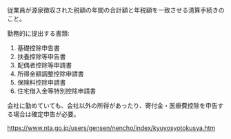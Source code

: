 従業員が源泉徴収された税額の年間の合計額と年税額を一致させる清算手続きのこと。

勤務的に提出する書類:

1. 基礎控除申告書
2. 扶養控除等申告書
3. 配偶者控除等申請書
4. 所得金額調整控除申請書
5. 保険料控除申請書
6. 住宅借入金等特別控除申請書

会社に勤めていても、会社以外の所得があったり、寄付金・医療費控除を申告する場合は確定申告が必要。

https://www.nta.go.jp/users/gensen/nencho/index/kyuyosyotokusya.htm
